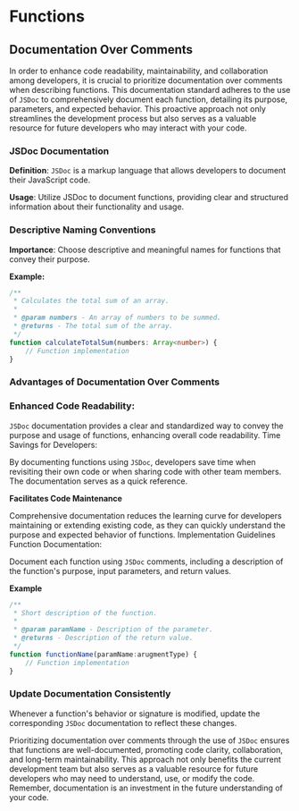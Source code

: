 # Functions

## Documentation Over Comments

In order to enhance code readability, maintainability, and collaboration among developers, it is crucial to prioritize documentation over comments when describing functions. This documentation standard adheres to the use of `JSDoc` to comprehensively document each function, detailing its purpose, parameters, and expected behavior. This proactive approach not only streamlines the development process but also serves as a valuable resource for future developers who may interact with your code.

### JSDoc Documentation

**Definition**: `JSDoc` is a markup language that allows developers to document their JavaScript code.

**Usage**: Utilize JSDoc to document functions, providing clear and structured information about their functionality and usage.

### Descriptive Naming Conventions

**Importance**: Choose descriptive and meaningful names for functions that convey their purpose.

**Example:**

```ts
/**
 * Calculates the total sum of an array.
 *
 * @param numbers - An array of numbers to be summed.
 * @returns - The total sum of the array.
 */
function calculateTotalSum(numbers: Array<number>) {
    // Function implementation
}
```

### Advantages of Documentation Over Comments
### Enhanced Code Readability:

`JSDoc` documentation provides a clear and standardized way to convey the purpose and usage of functions, enhancing overall code readability.
Time Savings for Developers:

By documenting functions using `JSDoc`, developers save time when revisiting their own code or when sharing code with other team members. The documentation serves as a quick reference.

**Facilitates Code Maintenance**

Comprehensive documentation reduces the learning curve for developers maintaining or extending existing code, as they can quickly understand the purpose and expected behavior of functions.
Implementation Guidelines
Function Documentation:

Document each function using `JSDoc` comments, including a description of the function's purpose, input parameters, and return values.

**Example**


```ts
/**
 * Short description of the function.
 *
 * @param paramName - Description of the parameter.
 * @returns - Description of the return value.
 */
function functionName(paramName:arugmentType) {
    // Function implementation
}
```

### Update Documentation Consistently

Whenever a function's behavior or signature is modified, update the corresponding `JSDoc` documentation to reflect these changes.

Prioritizing documentation over comments through the use of `JSDoc` ensures that functions are well-documented, promoting code clarity, collaboration, and long-term maintainability. This approach not only benefits the current development team but also serves as a valuable resource for future developers who may need to understand, use, or modify the code. Remember, documentation is an investment in the future understanding of your code.

